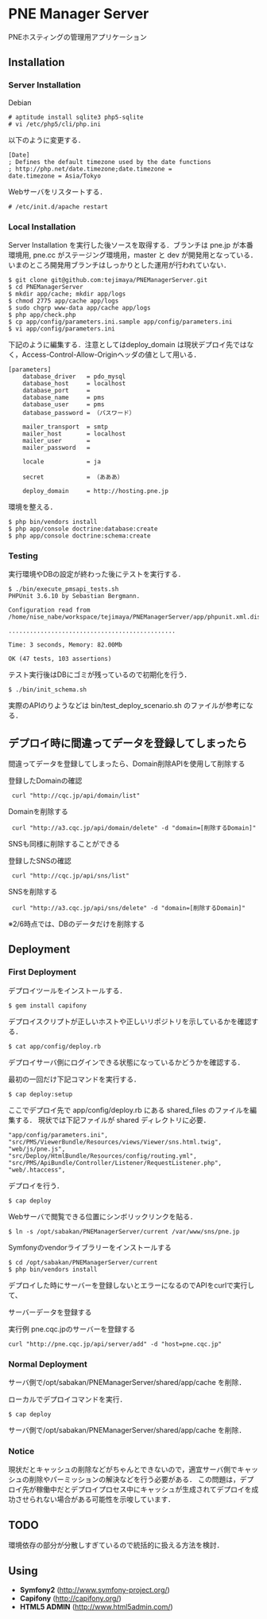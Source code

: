 PNE Manager Server
==================

PNEホスティングの管理用アプリケーション

Installation
------------

### Server Installation

Debian

    # aptitude install sqlite3 php5-sqlite
    # vi /etc/php5/cli/php.ini

以下のように変更する．

    [Date]
    ; Defines the default timezone used by the date functions
    ; http://php.net/date.timezone;date.timezone =
    date.timezone = Asia/Tokyo

Webサーバをリスタートする．

    # /etc/init.d/apache restart

### Local Installation

Server Installation を実行した後ソースを取得する．ブランチは pne.jp が本番環境用, pne.cc がステージング環境用，master と dev が開発用となっている．いまのところ開発用ブランチはしっかりとした運用が行われていない．

    $ git clone git@github.com:tejimaya/PNEManagerServer.git
    $ cd PNEManagerServer
    $ mkdir app/cache; mkdir app/logs
    $ chmod 2775 app/cache app/logs
    $ sudo chgrp www-data app/cache app/logs
    $ php app/check.php
    $ cp app/config/parameters.ini.sample app/config/parameters.ini
    $ vi app/config/parameters.ini

下記のように編集する．注意としてはdeploy\_domain は現状デプロイ先ではなく，Access-Control-Allow-Originヘッダの値として用いる．

    [parameters]
        database_driver   = pdo_mysql
        database_host     = localhost
        database_port     =
        database_name     = pms
        database_user     = pms
        database_password = （パスワード）

        mailer_transport  = smtp
        mailer_host       = localhost
        mailer_user       =
        mailer_password   =

        locale            = ja

        secret            = （あああ）

        deploy_domain     = http://hosting.pne.jp

環境を整える．

    $ php bin/vendors install
    $ php app/console doctrine:database:create
    $ php app/console doctrine:schema:create

### Testing

実行環境やDBの設定が終わった後にテストを実行する．

    $ ./bin/execute_pmsapi_tests.sh
    PHPUnit 3.6.10 by Sebastian Bergmann.

    Configuration read from /home/nise_nabe/workspace/tejimaya/PNEManagerServer/app/phpunit.xml.dist

    ...............................................

    Time: 3 seconds, Memory: 82.00Mb

    OK (47 tests, 103 assertions)

テスト実行後はDBにゴミが残っているので初期化を行う．

    $ ./bin/init_schema.sh

実際のAPIのりようなどは bin/test\_deploy\_scenario.sh のファイルが参考になる．


デプロイ時に間違ってデータを登録してしまったら
-------------------------------------
間違ってデータを登録してしまったら、Domain削除APIを使用して削除する

登録したDomainの確認

     curl "http://cqc.jp/api/domain/list"

Domainを削除する

     curl "http://a3.cqc.jp/api/domain/delete" -d "domain=[削除するDomain]"


SNSも同様に削除することができる

登録したSNSの確認

     curl "http://cqc.jp/api/sns/list"

SNSを削除する

     curl "http://a3.cqc.jp/api/sns/delete" -d "domain=[削除するDomain]"

※2/6時点では、DBのデータだけを削除する


Deployment
----------

### First Deployment

デプロイツールをインストールする．

    $ gem install capifony

デプロイスクリプトが正しいホストや正しいリポジトリを示しているかを確認する．

    $ cat app/config/deploy.rb
 
デプロイサーバ側にログインできる状態になっているかどうかを確認する．

最初の一回だけ下記コマンドを実行する．

    $ cap deploy:setup

ここでデプロイ先で app/config/deploy.rb にある shared\_files のファイルを編集する．
現状では下記ファイルが shared ディレクトリに必要．

    "app/config/parameters.ini",
    "src/PMS/ViewerBundle/Resources/views/Viewer/sns.html.twig",
    "web/js/pne.js",
    "src/Deploy/HtmlBundle/Resources/config/routing.yml",
    "src/PMS/ApiBundle/Controller/Listener/RequestListener.php",
    "web/.htaccess",

デプロイを行う．

    $ cap deploy

Webサーバで閲覧できる位置にシンボリックリンクを貼る．

    $ ln -s /opt/sabakan/PNEManagerServer/current /var/www/sns/pne.jp

Symfonyのvendorライブラリーをインストールする

    $ cd /opt/sabakan/PNEManagerServer/current
    $ php bin/vendors install

デプロイした時にサーバーを登録しないとエラーになるのでAPIをcurlで実行して、

サーバーデータを登録する

実行例 pne.cqc.jpのサーバーを登録する

    curl "http://pne.cqc.jp/api/server/add" -d "host=pne.cqc.jp"


### Normal Deployment

サーバ側で/opt/sabakan/PNEManagerServer/shared/app/cache を削除．

ローカルでデプロイコマンドを実行．

    $ cap deploy

サーバ側で/opt/sabakan/PNEManagerServer/shared/app/cache を削除．


### Notice

現状だとキャッシュの削除などがちゃんとできないので，適宜サーバ側でキャッシュの削除やパーミッションの解決などを行う必要がある．
この問題は，デプロイ先が稼働中だとデプロイプロセス中にキャッシュが生成されてデプロイを成功させられない場合がある可能性を示唆しています．


TODO
----

環境依存の部分が分散しすぎているので統括的に扱える方法を検討．

Using
-----

* **Symfony2** (http://www.symfony-project.org/)
* **Capifony** (http://capifony.org/)
* **HTML5 ADMIN** (http://www.html5admin.com/)
